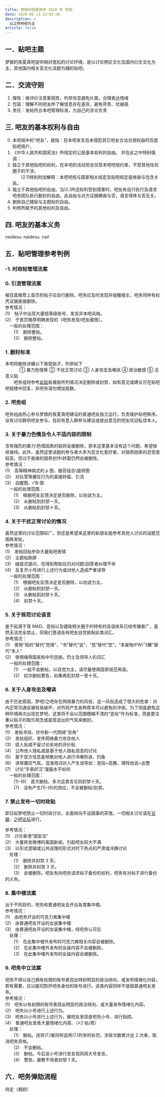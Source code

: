 ```yaml
---
title: 梦银的夜夏真吧 2020 年 吧规
date: 2020-06-13 22:02:46
description: >
  以之吧吧规为主
article: false
---
```


## 一．贴吧主题

梦银的夜夏真吧提供相对宽松的讨论环境，是以讨论例区文化及国内衍生文化为主，其他国内相关亚文化话题为辅的贴吧。

## 二．交流守则

1. 理性：做评价注意客观性，列举信息避免片面，合理表达情绪
2. 包容：理解不同吧友所了解信息存在差异，避免苛责、优越感
3. 责任：发帖符合本吧管理标准，为自己的言论负责

## 三. 吧友的基本权利与自由

0. 本吧规中的“吧友”，是指：在本吧发言且未侵犯其它吧友合法合规权益的百度贴吧用户。
1. 《中华人民共和国宪法》所规定的公民基本权利的自由。
   并在此之中特别强调：
2. 独立于其他贴吧的权利，在本吧的活动受且仅受本吧吧规约束，不受其他任何圈子的干涉。  
   　　(2.1)特别附加解释：本吧吧规与国家相关规定及贴吧规定是继承与包含关系。
3. 独立于其他贴吧的自由。当(2.)所述权利受到侵害时，吧友有自行执行及请求吧务团队执行删封的自由。此自由与对方证据确凿与否，语言得体与否无关。
4. 删除自己楼层与主题帖的自由。
5. 判例所赋予的其他权利及自由。

## 四. 吧友的基本义务

naidesu. naidesu. nai!

## 五．贴吧管理参考判例

### -1. 时政帖管理法案

### 0. 引流管理法案

被百度推荐上首页的帖子应自行删除，吧务应及时发现并提醒楼主，吧务同样有权凭证据直接删除。  
参考情况：  
(1)　帖子中出现大量低等级账号，发言非本吧风格。  
(2)　于首页推荐明确发现的（吧务发现/吧友截图）。  
　一般的处理范围：  
　　(1)　删除整帖。  
　　(2)　删除整帖。  

### 1. 删封标准

本吧将删除涉嫌以下类型贴子，列举如下  
　　　 ① 暴力色情等 ② 干扰正常讨论 ③ 人身攻击及嘲讽 ④ 政治敏感 ⑤ 无意义贴  
　　吧务组将参考[此贴](https://tieba.baidu.com/p/6802660947)各楼层所列情况决定删除或封禁，如有意见或建议可在贴吧吧规楼中回复，非吧务请勿增加层数。  

### 2. 吧务组

吧务组由热心参与梦银的夜夏真吧建设的普通吧友独立运行，负责维护贴吧秩序。设有讨论群供吧友参与，目前有意入群参与建设或提出意见的吧友欢迎私信本人。

### 3. 关于暴力色情及令人不适内容的限制

含有强烈的暴力\色情因素的贴将会被删除，原本这里基本没有这个问题，希望继续保持。此外，虽然这里话题的参与者大多为亚文化爱好者，对猎奇因素的忍受度较高，但过于直接的猎奇创作\转载仍然会被删除。  
参考情况：  
(1)　高等精神病式的 p 图，器官组合\旋转图  
(2)　对玩雪等魔怔行为的直接转载、引流  
(3)　血腥图、r18 图  
　一般的处理范围：  
　　(1)　根据吧友反馈决定是否删除，以劝说为主。  
　　(2)　从删帖到封禁一天。  
　　(3)　从删帖到封禁十天。

### 4. 关于干扰正常讨论的情况

虽然这里的讨论范围较广，但还是希望来这里的新朋友能参考其他人讨论的话题范围再发帖，  
参考情况：  
(1)　发帖回帖参杂大量贴吧表情  
(2)　主题帖刷屏  
(3)　碰瓷式提问，在得到帮助后仍对问题\回答者纠缠不休  
(4)　反复开小号进行上述行为或对他人造成严重误导  
　一般的处理范围：  
　　(1)　根据吧友反馈决定是否删除，以劝说为主。  
　　(2)　从删帖到封禁一天。  
　　(3)　从删帖到封禁十天。  
　　(4)　封禁十天。

### 5. 关于规范讨论语言

鉴于起源于音 MAD、恶俗以及键政相关圈子的特有的话语体系已经传播甚广，虽然无法完全禁止，但我们恳请各有吧友自觉抵制此类词汇。  
参考情况：  
(1)　使用“局的”替代“觉得”，“书”替代“说”，“恁”替代“您”，“本废物/FW/飞舞”替代“本人”  
(2)　使用侮辱国家和中华民族，烈士及领导人的词汇  
　一般的处理范围：  
　　(1)　一般不会删帖，以自觉为主，请尽量使用国家规范用语。  
　　(2)　初次删帖警告，如果再犯封禁一至十天。

### 6. 关于人身攻击及嘲讽

由于历史原因，梦吧/之吧存在网络暴力的风俗，这一风俗造成了很大的危害：对内正常沟通会被轻易破坏，对外则产生各种原本可以避免的冲突。为了彻底避免这种环境再次出现在梦吧，这里将不会以范围模糊不清的“恶俗”作为标准，而是更注重以贴子的取乐观念或是营造出的气氛来删封。  
参考情况：  
(1)　发帖寻找、炒作新一代网络“丑角”  
(2)　发帖组织、宣传网络暴力攻击他人  
(3)　挂人贴或不留讨论余地的评价贴  
(4)　公布他人隐私或是基于他人隐私信息的讨论  
(5)　基于双方信息差频繁对他人进行冷嘲热讽、钓鱼  
(6)　诱导魔怔气氛，混淆用词对人产生误导如：恶俗=高雅，理性劝说=出警  
(7)　讨论“手表好汉”漫画水平如何  
　一般的处理范围：  
　　(1)-(6)　首次删帖，多次这类言论则封禁十天。  
　　(7)　没有产生(1)-(6)的效应，不会被删帖/封禁。

### 7. 禁止发布一切时政贴

即日起梦吧禁止一切时政讨论，全面转向不谈国事的茶馆。一切相关讨论请在[豆瓣](https://www.douban.com/group/701953/)、[之吧论坛](https://wind.penclub.club)进行。

参考情况：  
(1)　讨论香港“国安法”  
(2)　大量转发微博的美国新闻，引起吧友较大不满  
(3)　以形式逻辑或公共说理的形式对时下热点的严肃或冷静讨论  
　处理：  
　　(1)　删除并封禁 3 天。  
　　(2)　删除并封禁 3 天。  
　　(3)　会被删除。吧友有向吧务请求帖子备份的权利，吧务有对帖子进行备份的义务。

### 8. 集中楼法案

出于不同目的，吧务和普通吧友会开设各类集中楼。  
参考情况：  
(1)　由吧务开设的巧克力粪集中楼  
(2)　由普通吧友开设的女装集中楼  
(3)　由普通吧友开设的女装集中楼，经吧务认可后  
　处理：  
　　(1)　在此集中楼外发布的巧克力粪相关内容会被删除。  
　　(2)　在此集中楼外发布的女装内容不会被删除。  
　　(3)　在此集中楼外发布的女装内容会被删除。

### 9. 吧务中立法案

吧务不得以自己拥有权限的账号表现出特别明显的政治倾向，或发布情绪化内容，若有需要，应以能切割开吧务身份的账号进行。该类内容同样不提倡普通吧友发布。  
参考情况：  
(1)　吧务以有权限的账号表现出明显的政治倾向，或大量发布情绪化内容。  
(2)　吧务以小号进行上述行为。  
(3)　吧务以小号进行上述行为，被吧友发现是吧务小号、进行指控。  
(4)　普通吧友发表大量情绪化内容。（≥2 帖/周）  
　处理：  
　　(1)　删帖。违背(7.)者同样适用(7.)列举的处罚。涉政次数累计达 2 次者，取消吧务资格。  
　　(2)　不会删帖。  
　　(3)　删帖。今后该小号进行发言视同用大号发言。  
　　(4)　警告。屡教不改者封禁 1 天。

## 六．吧务弹劾流程

待定（屑颜）
